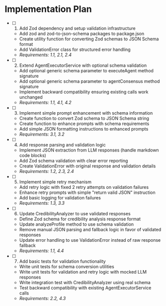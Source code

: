 # Implementation Plan

- [ ] 1. Add Zod dependency and setup validation infrastructure
  - Add zod and zod-to-json-schema packages to package.json
  - Create utility function for converting Zod schemas to JSON Schema format
  - Add ValidationError class for structured error handling
  - _Requirements: 1.1, 2.1, 2.4_

- [ ] 2. Extend AgentExecutorService with optional schema validation
  - Add optional generic schema parameter to executeAgent method signature
  - Add optional generic schema parameter to agentConsensus method signature
  - Implement backward compatibility ensuring existing calls work unchanged
  - _Requirements: 1.1, 4.1, 4.2_

- [ ] 3. Implement simple prompt enhancement with schema information
  - Create function to convert Zod schema to JSON Schema string
  - Create function to enhance prompts with schema requirements
  - Add simple JSON formatting instructions to enhanced prompts
  - _Requirements: 3.1, 3.2_

- [ ] 4. Add response parsing and validation logic
  - Implement JSON extraction from LLM responses (handle markdown code blocks)
  - Add Zod schema validation with clear error reporting
  - Create ValidationError with original response and validation details
  - _Requirements: 1.2, 2.3, 2.4_

- [ ] 5. Implement simple retry mechanism
  - Add retry logic with fixed 2 retry attempts on validation failures
  - Enhance retry prompts with simple "return valid JSON" instruction
  - Add basic logging for validation failures
  - _Requirements: 1.3, 3.3_

- [ ] 6. Update CredibilityAnalyzer to use validated responses
  - Define Zod schema for credibility analysis response format
  - Update analyzeProfile method to use schema validation
  - Remove manual JSON parsing and fallback logic in favor of validated responses
  - Update error handling to use ValidationError instead of raw response fallback
  - _Requirements: 1.1, 4.4_

- [ ] 7. Add basic tests for validation functionality
  - Write unit tests for schema conversion utilities
  - Write unit tests for validation and retry logic with mocked LLM responses
  - Write integration test with CredibilityAnalyzer using real schema
  - Test backward compatibility with existing AgentExecutorService calls
  - _Requirements: 2.2, 4.3_
